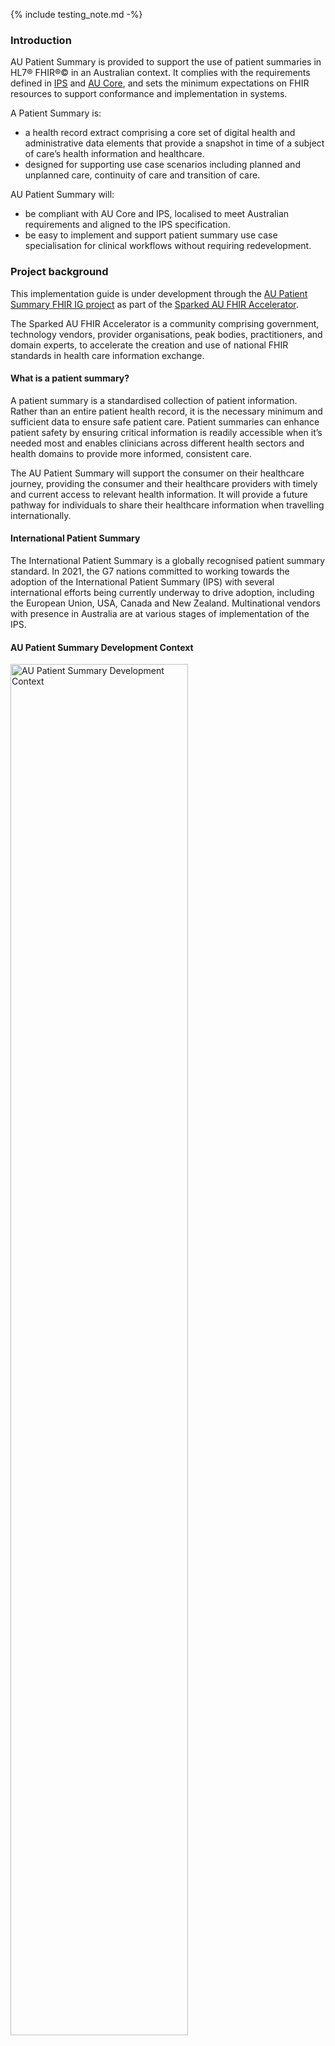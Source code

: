 {% include testing_note.md -%}

### Introduction
AU Patient Summary is provided to support the use of patient summaries in HL7® FHIR®© in an Australian context. It complies with the requirements defined in [IPS](https://build.fhir.org/ig/HL7/fhir-ips/) and [AU Core](https://build.fhir.org/ig/hl7au/au-fhir-core), and sets the minimum expectations on FHIR resources to support conformance and implementation in systems.

A Patient Summary is:
* a health record extract comprising a core set of digital health and administrative data elements that provide a snapshot in time of a subject of care’s health information and healthcare.
* designed for supporting use case scenarios including planned and unplanned care, continuity of care and transition of care.

AU Patient Summary will:
* be compliant with AU Core and IPS, localised to meet Australian requirements and aligned to the IPS specification.
* be easy to implement and support patient summary use case specialisation for clinical workflows without requiring redevelopment.

### Project background

This implementation guide is under development through the [AU Patient Summary FHIR IG project](https://confluence.hl7.org/display/HAFWG/AU+Patient+Summary+FHIR+IG+Project) as part of the [Sparked AU FHIR Accelerator](https://sparked.csiro.au). 

The Sparked AU FHIR Accelerator is a community comprising government, technology vendors, provider organisations, peak bodies, practitioners, and domain experts, to accelerate the creation and use of national FHIR standards in health care information exchange.

#### What is a patient summary?
A patient summary is a standardised collection of patient information. Rather than an entire patient health record, it is the necessary minimum and sufficient data to ensure safe patient care. Patient summaries can enhance patient safety by ensuring critical information is readily accessible when it’s needed most and enables clinicians across different health sectors and health domains to provide more informed, consistent care.

The AU Patient Summary will support the consumer on their healthcare journey, providing the consumer and their healthcare providers with timely and current access to relevant health information. It will provide a future pathway for individuals to share their healthcare information when travelling internationally. 

#### International Patient Summary
The International Patient Summary is a globally recognised patient summary standard. In 2021, the G7 nations committed to working towards the adoption of the International Patient Summary (IPS) with several international efforts being currently underway to drive adoption, including the European Union, USA, Canada and New Zealand. Multinational vendors with presence in Australia are at various stages of implementation of the IPS.

#### AU Patient Summary Development Context
 <div> 
   <img src="AUPSTeamsContextb.png" alt="AU Patient Summary Development Context" style="width:75%"/>
  </div>
*Figure 1: AU Patient Summary Development Context*
<br/>

The Sparked Clinical Design Group has begun identifying a set of core data groups and elements considered important for a minimal patient summary for inclusion in the AUCDI through an iterative process. 

Additionally, a Patient Summary Clinical Focus Group (CFG), a sub-group of the Clinical Design Group, will develop the clinical scenarios and clinical workflow processes to support the development of the AUCDI and AU PS IG. 

Supported by the PS CFG, the AU PS Project Team will develop a set of technical use cases and define the rules about how FHIR resources are used to deliver Australia Patient Summaries, with associated documentation to support and clarify usage. Success of this project will depend on active participation from members of the community who are looking to implement a patient summary capability in FHIR, whether you have already expressed your interest or are new to considering the AU Patient Summary project please complete this [Registration form](https://sparked.csiro.au/index.php/get-involved-with-sparked/registration-form/) or email Sparked@csiro.au to actively contribute to the development of the AU Patient Summary FHIR IG.


### Dependencies
{% include dependency-table.xhtml %}

### How to read this guide

This guide is divided into several pages which are listed at the top of each page in the menu bar.

- [Home](index.html): This page provides the introduction and scope for this guide.
- [Conformance](conformance.html): These pages describe the set of rules to claim conformance to this guide including the expectations for *Must Support*  elements in AU PS profiles.
  - [General Requirements](general-requirements.html): This page defines requirements common to profiles used in this guide including the expectations for mandatory and *Must Support*  elements in AU PS profiles.
  - [Declaring Conformance](declaring-conformance.html): This page describes how to declare conformance to AU PS.
- [Guidance](guidance.html): These pages list the guidance for this guide.
  - [General Guidance](general-guidance.html): This page provides guidance on using the profiles defined in this guide. 
  - [Sex and Gender](sex-and-gender.html): This page provides guidance on the representation of sex, gender, and related concepts.
  - [AUCDI](aucdi.html): This page maps AUCDI data groups and elements to FHIR artefacts in AU Patient Summary.
  - [Relationship with other IGs](relationship.html): This page provides guidance on the relationship between AU Patient Summary, AUCDI, and other implementation guides.
  - [AU Variance Statement](variance.html): This page documents the variance from AU Base and AU Core.
  - [Comparison with other national and international IGs](comparison.html): This page provides comparison between AU Patient Summary profiles and other national and international implementation guides.
  - [Future of AU Patient Summary](future.html): This page outlines the approach to developing AU Patient Summary.
- [Use Cases](usecase.html): These pages document a set of example use cases that assist in understanding how to implement AU Patient Summary.
   - [Interstate GP Visit](uc-interstate.html): This page documents the Interstate GP Visit - Patient Driven Patient Summary example use case.
   - [Referral to Specialist and Allied Health](uc-referral.html): This page documents the Referral to Specialist and Allied Health - Clinician Driven Patient Summary (as Supplemental Information) example use case.
- [Security and Privacy](security.html): This page documents the AU Patient Summary general security and privacy requirements and recommendations.
- [FHIR Artefacts](artefacts.html): These pages provide detailed descriptions and formal definitions for all the FHIR artefacts defined in this guide.
  - [Artefacts Summary](artifacts.html): This page lists the FHIR artefacts defined in this guide.
  - [Profiles and Extensions](profiles-and-extensions.html): This page describes the profiles and extensions that are defined in this guide to exchange data. Each profile page includes a narrative description and guidance, and formal definition. Guidance typically focuses on the profiled elements but can include guidance on un-profiled elements to aid with implementation.
  - [Terminology](terminology.html): This page lists the value sets and code systems supported in this guide.
- [Examples](examples.html): This page lists all the examples used in this guide.
- [Support](downloads.html): These pages provide supporting material for implementation of AU Patient Summary.
  - [Downloads](downloads.html): This page provides links to downloadable artefacts.
  - [License and Legal](license.html): This page outlines the license and legal requirements for material in AU Patient Summary.

### Collaboration
This guide is the product of collaborative work undertaken with participants from:

* [HL7 Australia AU Core Technical Design Group](https://confluence.hl7.org/display/HAFWG/HL7+Australia+-+AU+Core+Technical+Design+Group+Home)
* [HL7 Australia FHIR Working Group](https://confluence.hl7.org/display/HAFWG/HL7+Australia+FHIR+Work+Group+Home)
* Australian FHIR Implementers Community

Primary Editors: Brett Esler, Danielle Tavares-Rixon, Dusica Bojicic.